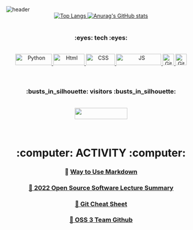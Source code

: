 <img src="https://capsule-render.vercel.app/api?type=rounded&amp?height=150&amp;text=YuBeen&#39;s_github&amp;stroke=000000&amp;fontColor=F0F8FF&amp;animation=fadeIn&amp;fontFamily" alt="header">
<br/>

<div align = "center">
    <a href="https://github.com/kanujoa">
        <img src="https://github-readme-stats.vercel.app/api/top-langs/?username=kanujoa&amp" alt="Top Langs">
    </a>
    <a href="https://github.com/kanujoa">
        <img src="https://github-readme-stats.vercel.app/api?username=kanujoa&amp;show_icons=true&amp;theme=buefy" alt="Anurag&#39;s GitHub stats"> 
    </a>
</div>
<br/>

<div align = "center">
<h3>:eyes: tech :eyes:</h3>
</br>

<a href = "https://www.python.org">
    <img src="https://img.shields.io/badge/Python-3776AB?style=flat-square&amp;logo=Python&amp;logoColor=white" width="97" height="30" alt="Python" style="-aw-            left-pos:0pt; -aw-rel-hpos:column; -aw-rel-vpos:paragraph; -aw-top-pos:0pt; -aw-wrap-type:inline">
</a>
<a href = "https://github.com/kanujoa/HTML-CSS-practice">
    <img src="https://img.shields.io/badge/Html-E34F26?style=flat-square&amp;logo=HTML5&amp;logoColor=white" width="83" height="30" alt="Html" style="-aw-left-            pos:0pt; -aw-rel-hpos:column; -aw-rel-vpos:paragraph; -aw-top-pos:0pt; -aw-wrap-type:inline">
</a>
<a href = "https://github.com/kanujoa/HTML-CSS-practice">
    <img src="https://img.shields.io/badge/Css-1572B6?style=flat-square&amp;logo=CSS3&amp;logoColor=white" width="77" height="30" alt="CSS" style="-aw-left-                pos:0pt; -aw-rel-hpos:column; -aw-rel-vpos:paragraph; -aw-top-pos:0pt; -aw-wrap-type:inline">
</a>
<a href = "https://github.com/kanujoa/Javascript-practice">
    <img src="https://img.shields.io/badge/JavaScript-F7DF1E?style=flat-square&amp;logo=JavaScript&amp;logoColor=black" width="120" height="30" alt="JS" style="-            aw-left-pos:0pt; -aw-rel-hpos:column; -aw-rel-vpos:paragraph; -aw-top-pos:0pt; -aw-wrap-type:inline">
</a>
<a href = "https://github.com/kanujoa">
    <img src="https://img.shields.io/badge/Github-181717?style=flat-square&amp;logo=Github&amp;logoColor=white" height="30" alt="Github">
</a>
<a href = "https://github.com/kanujoa/OSS_lecture_summary">
    <img src="https://img.shields.io/badge/Git-F05032?style=flat-square&amp;logo=Git&amp;logoColor=white" height="30" alt="Git">
</a>
</div>
<br/><br/>

<div align = "center">
<h3>:busts_in_silhouette: visitors :busts_in_silhouette:
</div>
<br/>
       
<div align = "center">  
    <a href="https://hits.seeyoufarm.com">
        <img src="https://hits.seeyoufarm.com/api/count/incr/badge.svg?url=https%3A%2F%2Fgithub.com%2Fkanujoa&count_bg=%23E7BFEC&title_bg=%23FCDBDB&icon=&icon_color=%23A7A7A7&title=visitors&edge_flat=true" width="140" height="30">
    </a>
</div>
<br/><br/>

<h1><div align = "center">:computer:  ACTIVITY  :computer:</div></h1>

<div align = "center">
    <h3> 📌 <a href = "https://github.com/kanujoa/How_to_Use_Markdown/blob/main/%EB%A7%88%ED%81%AC%EB%8B%A4%EC%9A%B4%20%EC%82%AC%EC%9A%A9%EB%B2%95.md"> Way to Use Markdown </h3> 
    <h3> 📌 <a href = "https://github.com/kanujoa/OSS_lecture_summary"> 2022 Open Source Software Lecture Summary </h3>
    <h3> 📌 <a href = "https://github.com/kanujoa/git_cheat_sheet/blob/main/Git%20Cheat%20Sheet.pdf"> Git Cheat Sheet </h3>
    <h3> 📌 <a href = "https://github.com/OSS3TEAM"> OSS 3 Team Github </h3>
</div>


<!---
kanujoa/kanujoa is a ✨ special ✨ repository because its `README.md` (this file) appears on your GitHub profile.
You can click the Preview link to take a look at your changes.
--->
